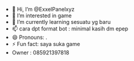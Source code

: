 - 👋 Hi, I’m @ExxelPanelxyz
- 👀 I’m interested in game
- 🌱 I’m currently learning sesuatu yg baru   
- 📫 cara dpt format bot : minimal kasih dm epep
- 😄 Pronouns: .     
- ⚡ Fun fact: saya suka game
- Owner : 085921397818
<!---
ExxelPanelxyz/ExxelPanelxyz is a ✨ special ✨ repository because its `README.md` (this file) appears on your GitHub profile.
You can visited my social media instagram : @exxelaj

